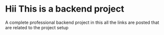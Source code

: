 # Hii This is a backend project

A complete professional backend project
in this all the links are posted that are related to the project setup



